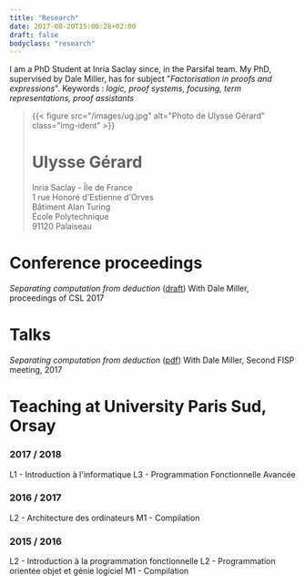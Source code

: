 ```yaml
---
title: "Research"
date: 2017-08-20T15:00:28+02:00
draft: false
bodyclass: "research"
---
```

I am a PhD Student at Inria Saclay since, in the Parsifal team. My PhD, supervised by Dale Miller, has for subject "*Factorisation in proofs and expressions*".
Keywords : *logic, proof systems, focusing, term representations, proof assistants*

<blockquote class="bq-ident">{{< figure src="/images/ug.jpg" alt="Photo de Ulysse Gérard" class="img-ident" >}}
<div class="text-ident">
<h1>Ulysse Gérard</h1>
<p>Inria Saclay - Île de France<br/>
1 rue Honoré d'Estienne d'Orves<br/>
Bâtiment Alan Turing<br/>
École Polytechnique<br/>
91120 Palaiseau
</p>
</div>
</blockquote>

# Conference proceedings
*Separating computation from deduction* ([draft](http://www.lix.polytechnique.fr/Labo/Dale.Miller/papers/csl2017.pdf))
With Dale Miller, proceedings of CSL 2017

# Talks
*Separating computation from deduction* ([pdf](slides))
With Dale Miller, Second FISP meeting, 2017

# Teaching at University Paris Sud, Orsay
### 2017 / 2018
L1 - Introduction à l'informatique
L3 - Programmation Fonctionnelle Avancée
### 2016 / 2017
L2 - Architecture des ordinateurs
M1 - Compilation
### 2015 / 2016
L2 - Introduction à la programmation fonctionnelle
L2 - Programmation orientée objet et génie logiciel
M1 - Compilation